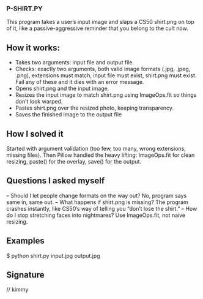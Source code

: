 ### P-SHIRT.PY

This program takes a user’s input image and slaps a CS50 shirt.png on top of it, like a passive-aggressive reminder that you belong to the cult now.

## How it works:
- Takes two arguments: input file and output file.
- Checks: exactly two arguments, both valid image formats (.jpg, .jpeg, .png), extensions must match, input file must exist, shirt.png must exist. Fail any of these and it dies with an error message.
- Opens shirt.png and the input image.
- Resizes the input image to match shirt.png using ImageOps.fit so things don’t look warped.
- Pastes shirt.png over the resized photo, keeping transparency.
- Saves the finished image to the output file

## How I solved it
Started with argument validation (too few, too many, wrong extensions, missing files). Then Pillow handled the heavy lifting: ImageOps.fit for clean resizing, paste() for the overlay, save() for the output.


## Questions I asked myself
– Should I let people change formats on the way out? No, program says same in, same out.
– What happens if shirt.png is missing? The program crashes instantly, like CS50’s way of telling you “don’t lose the shirt.”
– How do I stop stretching faces into nightmares? Use ImageOps.fit, not naive resizing.

## Examples
$ python shirt.py input.jpg output.jpg

## Signature
// kimmy